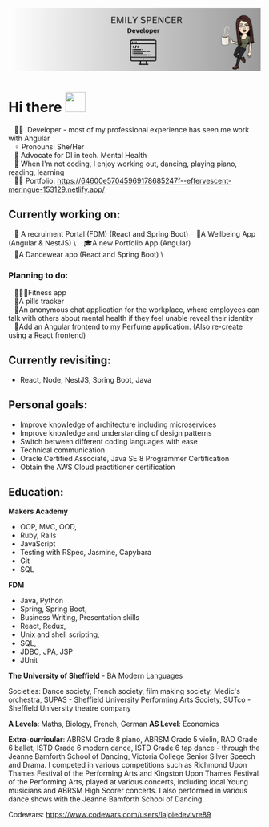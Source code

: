 
![ejs](1.png)
# Hi there <img src="https://media.giphy.com/media/hvRJCLFzcasrR4ia7z/giphy.gif" height="40px" width="40px"> 

&nbsp;&nbsp;&nbsp;:woman_technologist: &nbsp;Developer - most of my professional experience has seen me work with Angular \
&nbsp;&nbsp;&nbsp;♀️&nbsp;Pronouns: She/Her  \
&nbsp;&nbsp;&nbsp;💚&nbsp;Advocate for DI in tech. Mental Health \
&nbsp;&nbsp;&nbsp;💃&nbsp;When I'm not coding, I enjoy working out, dancing, playing piano, reading, learning \
&nbsp;&nbsp;&nbsp;🐱‍💻&nbsp;Portfolio: https://64600e57045969178685247f--effervescent-meringue-153129.netlify.app/

## Currently working on:

&nbsp;&nbsp;&nbsp;💁 A recruiment Portal (FDM) (React and Spring Boot) 
&nbsp;&nbsp;&nbsp;🧘A Wellbeing App (Angular & NestJS) \ 
&nbsp;&nbsp;&nbsp;🎓A new Portfolio App (Angular) \
&nbsp;&nbsp;&nbsp;💃A Dancewear app (React and Spring Boot) \



### Planning to do:

&nbsp;&nbsp;&nbsp;🏋🏻‍♀️Fitness app \
&nbsp;&nbsp;&nbsp;💊A pills tracker \
&nbsp;&nbsp;&nbsp;🧠An anonymous chat application for the workplace, where employees can talk with others about mental health if they feel unable reveal their identity \
&nbsp;&nbsp;&nbsp;🌺Add an Angular frontend to my Perfume application. (Also re-create using a React frontend)



## Currently revisiting: 

* React, Node, NestJS, Spring Boot, Java

## Personal goals:

* Improve knowledge of architecture including microservices
* Improve knowledge and understanding of design patterns
* Switch between different coding languages with ease
* Technical communication
* Oracle Certified Associate, Java SE 8 Programmer Certification
* Obtain the AWS Cloud practitioner certification

## Education:

**Makers Academy**

* OOP, MVC, OOD, 
* Ruby, Rails
* JavaScript
* Testing with RSpec, Jasmine, Capybara
* Git 
* SQL

**FDM**
* Java, Python
* Spring, Spring Boot, 
* Business Writing, Presentation skills
* React, Redux, 
* Unix and shell scripting, 
* SQL, 
* JDBC, JPA, JSP
* JUnit

**The University of Sheffield** - BA Modern Languages

Societies: Dance society, French society, film making society, Medic's orchestra, SUPAS - Sheffield University Performing Arts Society, SUTco - Sheffield University 
theatre company

**A Levels**: Maths, Biology, French, German
**AS Level**: Economics

**Extra-curricular**:
ABRSM Grade 8 piano, ABRSM Grade 5 violin, RAD Grade 6 ballet, ISTD Grade 6 modern dance, ISTD Grade 6 tap dance - through the Jeanne Bamforth School of Dancing, Victoria 
College Senior Silver Speech and Drama. I competed in various competitions such as Richmond Upon Thames Festival of the Performing Arts and Kingston Upon Thames Festival of
the Performing Arts, played at various concerts, including local Young musicians and ABRSM High Scorer concerts. I also performed in various dance shows with the Jeanne Bamforth
School of Dancing.

Codewars: https://www.codewars.com/users/lajoiedevivre89
